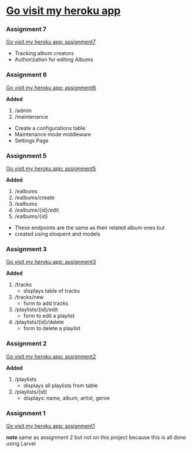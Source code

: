 # [Go visit my heroku app](https://hern784-itp405.herokuapp.com/)

### Assignment 7
[Go visit my heroku app: assignment7](https://hern784-itp405.herokuapp.com/)

* Tracking album creators
* Authorization for editing Albums

### Assignment 6
[Go visit my heroku app: assignment6](https://hern784-itp405.herokuapp.com/)

**Added**
1. /admin
2. /maintenance
 
* Create a configurations table
* Maintenance mode middleware
* Settings Page
 
### Assignment 5
[Go visit my heroku app: assignment5](https://hern784-itp405.herokuapp.com/)

**Added**
1. /ealbums
2. /ealbums/create
3. /ealbums
4. /ealbums/{id}/edit
5. /ealbums/{id}

* These endpoints are the same as their related album ones but
* created using eloquent and models

### Assignment 3
[Go visit my heroku app: assignment3](https://hern784-itp405.herokuapp.com/)

**Added**
1. /tracks
    - displays table of tracks
2. /tracks/new
    - form to add tracks
3. /playlists/{id}/edit
    - form to edit a playlist
4. /playlists/{id}/delete
    - form to delete a playlist


### Assignment 2

[Go visit my heroku app: assignment2](https://hern784-itp405.herokuapp.com/playlists)

**Added**
1. /playlists
    - displays all playlists from table
2. /playlists/{id}
    - displays: name, album, artist, genre

### Assignment 1

[Go visit my heroku app: assignment1]( https://hern784-itp405-assignment1.herokuapp.com/j )

**note** same as assignment 2 but not on this project because this is all done using Larvel

